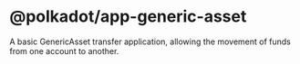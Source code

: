 # @polkadot/app-generic-asset

A basic GenericAsset transfer application, allowing the movement of funds from one account to another.

